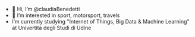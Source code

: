 - 👋 Hi, I’m @claudiaBenedetti
- 👀 I’m interested in sport, motorsport, travels
-  I’m currently studying "Internet of Things, Big Data & Machine Learning" at Univertità degli Studi di Udine


<!---
claudiaBenedetti/claudiaBenedetti is a ✨ special ✨ repository because its `README.md` (this file) appears on your GitHub profile.
You can click the Preview link to take a look at your changes.
--->
